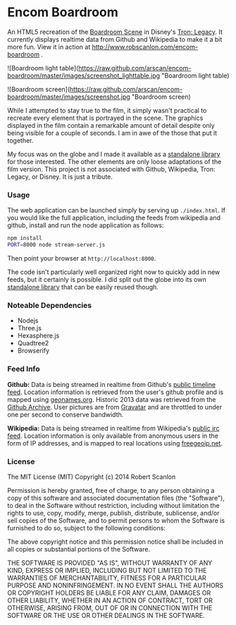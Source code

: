 Encom Boardroom
=================

An HTML5 recreation of the [Boardroom Scene](http://work.gmunk.com/TRON-Board-Room) 
in Disney's [Tron: Legacy](http://www.imdb.com/tible/tt1104001/).  It currently
displays realtime data from Github and Wikipedia to make it a bit more fun.  View it in action at http://www.robscanlon.com/encom-boardroom .

![Boardroom light table](https://raw.github.com/arscan/encom-boardroom/master/images/screenshot_lighttable.jpg "Boardroom light table)

![Boardroom screen](https://raw.github.com/arscan/encom-boardroom/master/images/screenshot.jpg "Boardroom screen)

While I attempted to stay true to the film, it simply wasn't practical to recreate every element that is portrayed in the scene. The graphics displayed in the film contain a remarkable amount of detail despite only being visible for a couple of seconds. I am in awe of the those that put it together.

My focus was on the globe and I made it available as a [standalone library](/arscan/encom-globe) for those interested. The other elements are only loose adaptations of the film version. This project is not associated with Github, Wikipedia, Tron: Legacy, or Disney. It is just a tribute.

### Usage

The web application can be launched simply by serving up `./index.html`.  If you would like the full application, including the feeds from wikipedia and github, install and run the node application as follows:

```sh
npm install
PORT=8000 node stream-server.js
```

Then point your browser at `http://localhost:8000`.

The code isn't particularly well organized right now to quickly add in new feeds, but it certainly is possible.  I did split out the globe into its own [standalone library](/arscan/encom-globe) that can be easily reused though.

### Noteable Dependencies

* Nodejs
* Three.js
* Hexasphere.js
* Quadtree2
* Browserify

### Feed Info

**Github:** Data is being streamed in realtime from Github's [public timeline feed](http://github.com/timeline.json). Location information is retrieved from the user's github profile and is mapped using [geonames.org](http://geonames.org). Historic 2013 data was retrieved from the [Github Archive](http://githubarchive.org). User pictures are from [Gravatar](http://gravatar.com) and are throttled to under one per second to conserve bandwidth.

**Wikipedia:** Data is being streamed in realtime from Wikipedia's [public irc feed](http://meta.wikimedia.org/wiki/IRC_channels#Raw_feeds). Location information is only available from anonymous users in the form of IP addresses, and is mapped to real locations using [freegeoip.net](http://freegeoip.net).

### License

The MIT License (MIT)
Copyright (c) 2014 Robert Scanlon

Permission is hereby granted, free of charge, to any person obtaining a copy
of this software and associated documentation files (the "Software"), to deal
in the Software without restriction, including without limitation the rights
to use, copy, modify, merge, publish, distribute, sublicense, and/or sell
copies of the Software, and to permit persons to whom the Software is
furnished to do so, subject to the following conditions:

The above copyright notice and this permission notice shall be included in
all copies or substantial portions of the Software.

THE SOFTWARE IS PROVIDED "AS IS", WITHOUT WARRANTY OF ANY KIND, EXPRESS OR
IMPLIED, INCLUDING BUT NOT LIMITED TO THE WARRANTIES OF MERCHANTABILITY,
FITNESS FOR A PARTICULAR PURPOSE AND NONINFRINGEMENT. IN NO EVENT SHALL THE
AUTHORS OR COPYRIGHT HOLDERS BE LIABLE FOR ANY CLAIM, DAMAGES OR OTHER
LIABILITY, WHETHER IN AN ACTION OF CONTRACT, TORT OR OTHERWISE, ARISING FROM,
OUT OF OR IN CONNECTION WITH THE SOFTWARE OR THE USE OR OTHER DEALINGS IN
THE SOFTWARE.
